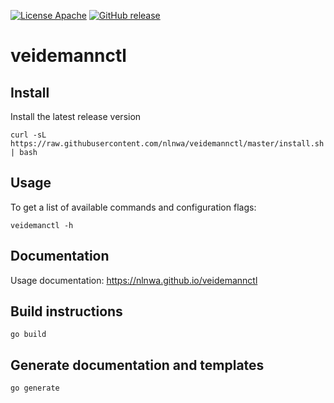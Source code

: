 [![License Apache](https://img.shields.io/github/license/nlnwa/veidemannctl.svg)](https://github.com/nlnwa/veidemannctl/blob/master/LICENSE)
[![GitHub release](https://img.shields.io/github/release/nlnwa/veidemannctl.svg)](https://github.com/nlnwa/veidemannctl/releases/latest)

# veidemannctl

## Install
Install the latest release version
```console
curl -sL https://raw.githubusercontent.com/nlnwa/veidemannctl/master/install.sh | bash
```

## Usage
To get a list of available commands and configuration flags:
```console
veidemanctl -h
```
## Documentation
Usage documentation: https://nlnwa.github.io/veidemannctl

## Build instructions
```console
go build
```

## Generate documentation and templates
```console
go generate
```

